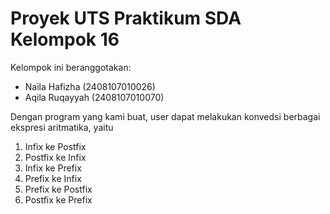 # Proyek UTS Praktikum SDA Kelompok 16
Kelompok ini beranggotakan:
- Naila Hafizha (2408107010026)
- Aqila Ruqayyah (2408107010070)

Dengan program yang kami buat, user dapat melakukan konvedsi berbagai ekspresi aritmatika, yaitu
1) Infix ke Postfix
2) Postfix ke Infix
3) Infix ke Prefix
4) Prefix ke Infix
5) Prefix ke Postfix
6) Postfix ke Prefix
